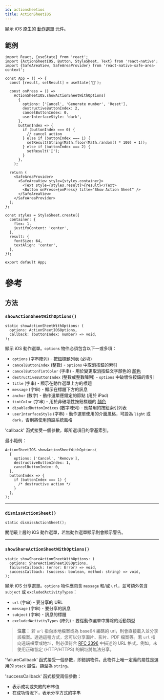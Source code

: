 ```yaml
---
id: actionsheetios
title: ActionSheetIOS
---
```


顯示 iOS 原生的 [動作選單](https://developer.apple.com/design/human-interface-guidelines/ios/views/action-sheets/) 元件。

## 範例

```SnackPlayer name=ActionSheetIOS%20Example&supportedPlatforms=ios
import React, {useState} from 'react';
import {ActionSheetIOS, Button, StyleSheet, Text} from 'react-native';
import {SafeAreaView, SafeAreaProvider} from 'react-native-safe-area-context';

const App = () => {
  const [result, setResult] = useState('🔮');

  const onPress = () =>
    ActionSheetIOS.showActionSheetWithOptions(
      {
        options: ['Cancel', 'Generate number', 'Reset'],
        destructiveButtonIndex: 2,
        cancelButtonIndex: 0,
        userInterfaceStyle: 'dark',
      },
      buttonIndex => {
        if (buttonIndex === 0) {
          // cancel action
        } else if (buttonIndex === 1) {
          setResult(String(Math.floor(Math.random() * 100) + 1));
        } else if (buttonIndex === 2) {
          setResult('🔮');
        }
      },
    );

  return (
    <SafeAreaProvider>
      <SafeAreaView style={styles.container}>
        <Text style={styles.result}>{result}</Text>
        <Button onPress={onPress} title="Show Action Sheet" />
      </SafeAreaView>
    </SafeAreaProvider>
  );
};

const styles = StyleSheet.create({
  container: {
    flex: 1,
    justifyContent: 'center',
  },
  result: {
    fontSize: 64,
    textAlign: 'center',
  },
});

export default App;
```

# 參考

## 方法

### `showActionSheetWithOptions()`

```tsx
static showActionSheetWithOptions: (
  options: ActionSheetIOSOptions,
  callback: (buttonIndex: number) => void,
);
```

顯示 iOS 動作選單。`options` 物件必須包含以下一或多項：

- `options` (字串陣列) - 按鈕標題列表 (必填)
- `cancelButtonIndex` (整數) - `options` 中取消按鈕的索引
- `cancelButtonTintColor` (字串) - 用於變更取消按鈕文字顏色的 [顏色](colors)
- `destructiveButtonIndex` (整數或整數陣列) - `options` 中破壞性按鈕的索引
- `title` (字串) - 顯示在動作選單上方的標題
- `message` (字串) - 顯示在標題下方的訊息
- `anchor` (數字) - 動作選單應錨定的節點 (用於 iPad)
- `tintColor` (字串) - 用於非破壞性按鈕標題的 [顏色](colors)
- `disabledButtonIndices` (數字陣列) - 應禁用的按鈕索引列表
- `userInterfaceStyle` (字串) - 動作選單使用的介面風格，可設為 `light` 或 `dark`，否則將使用預設系統風格

'callback' 函式接受一個參數，即所選項目的零基索引。

最小範例：

```tsx
ActionSheetIOS.showActionSheetWithOptions(
  {
    options: ['Cancel', 'Remove'],
    destructiveButtonIndex: 1,
    cancelButtonIndex: 0,
  },
  buttonIndex => {
    if (buttonIndex === 1) {
      /* destructive action */
    }
  },
);
```

---

### `dismissActionSheet()`

```tsx
static dismissActionSheet();
```

關閉最上層的 iOS 動作選單，若無動作選單顯示則會顯示警告。

---

### `showShareActionSheetWithOptions()`

```tsx
static showShareActionSheetWithOptions: (
  options: ShareActionSheetIOSOptions,
  failureCallback: (error: Error) => void,
  successCallback: (success: boolean, method: string) => void,
);
```

顯示 iOS 分享選單。`options` 物件應包含 `message` 和/或 `url`，並可額外包含 `subject` 或 `excludedActivityTypes`：

- `url` (字串) - 要分享的 URL
- `message` (字串) - 要分享的訊息
- `subject` (字串) - 訊息的標題
- `excludedActivityTypes` (陣列) - 要從動作選單中排除的活動類型

> **注意：** 若 `url` 指向本地檔案或為 base64 編碼的 uri，則會直接載入並分享該檔案。透過這種方式，您可以分享圖片、影片、PDF 檔案等。若 `url` 指向遠端檔案或地址，則必須符合 [RFC 2396](https://www.ietf.org/rfc/rfc2396.txt) 中描述的 URL 格式。例如，未使用正確協定 (HTTP/HTTPS) 的網址將無法分享。

'failureCallback' 函式接受一個參數，即錯誤物件。此物件上唯一定義的屬性是選用的 `stack` 屬性，類型為 `string`。

'successCallback' 函式接受兩個參數：

- 表示成功或失敗的布林值
- 在成功情況下，表示分享方式的字串